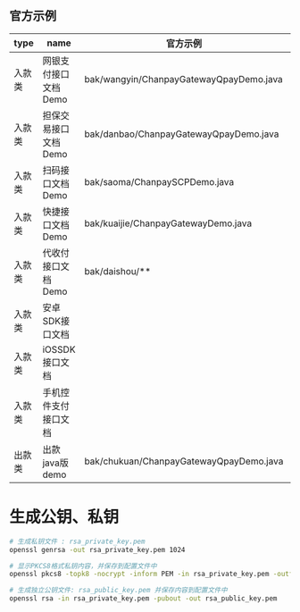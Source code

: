 

## 官方示例

|type     | name             |  官方示例                                 |自己演示 demo 确认示例|
|---------|-------------------|-----------------------------------------|--------------------|
|入款类    |网银支付接口文档Demo | bak/wangyin/ChanpayGatewayQpayDemo.java |                       |
|入款类    |担保交易接口文档Demo | bak/danbao/ChanpayGatewayQpayDemo.java  |                       |
|入款类    |扫码接口文档Demo    | bak/saoma/ChanpaySCPDemo.java            |MyScanQrCodeController|
|入款类    |快捷接口文档Demo    | bak/kuaijie/ChanpayGatewayDemo.java      |                       |
|入款类    |代收付接口文档Demo  | bak/daishou/**                           |                       |
|入款类    |安卓SDK接口文档     |                                          |                       |
|入款类    |iOSSDK接口文档     |                                          |                       |
|入款类    |手机控件支付接口文档 |                                          |                       |
|出款类    |出款java版demo     | bak/chukuan/ChanpayGatewayQpayDemo.java  |                       |



 # 生成公钥、私钥
 
 ```bash
 # 生成私钥文件 : rsa_private_key.pem
 openssl genrsa -out rsa_private_key.pem 1024
 
 # 显示PKCS8格式私钥内容，并保存到配置文件中
 openssl pkcs8 -topk8 -nocrypt -inform PEM -in rsa_private_key.pem -outform PEM outform
 
 # 生成独立公钥文件: rsa_public_key.pem 并保存内容到配置文件中
 openssl rsa -in rsa_private_key.pem -pubout -out rsa_public_key.pem
 ```


